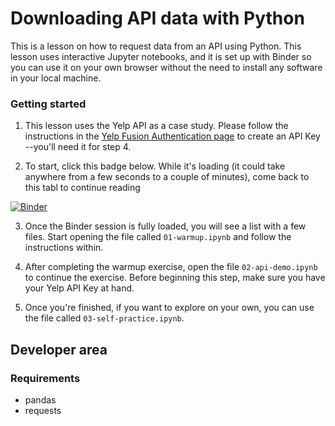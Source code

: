 # Downloading API data with Python
This is a lesson on how to request data from an API using Python. This lesson uses interactive Jupyter notebooks, and it is set up with Binder so you can use it on your own browser without the need to install any software in your local machine.

### Getting started

1. This lesson uses the Yelp API as a case study. Please follow the instructions in the [Yelp Fusion Authentication page](https://www.yelp.com/developers/documentation/v3/authentication) to create an API Key --you'll need it for step 4.

2. To start, click this badge below. While it's loading (it could take anywhere from a few seconds to a couple of minutes), come back to this tabl to continue reading

  [![Binder](https://mybinder.org/badge_logo.svg)](https://mybinder.org/v2/gh/adrian-soto/api-lesson/master)

3. Once the Binder session is fully loaded, you will see a list with a few files. Start opening the file called `01-warmup.ipynb` and follow the instructions within.

4. After completing the warmup exercise, open the file `02-api-demo.ipynb` to continue the exercise. Before beginning this step, make sure you have your Yelp API Key at hand.

5. Once you're finished, if you want to explore on your own, you can use the file called `03-self-practice.ipynb`.


## Developer area
### Requirements
- pandas
- requests
